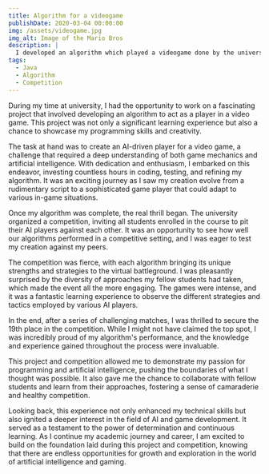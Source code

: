 ```yaml
---
title: Algorithm for a videogame
publishDate: 2020-03-04 00:00:00
img: /assets/videogame.jpg
img_alt: Image of the Mario Bros
description: |
  I developed an algorithm which played a videogame done by the university.
tags:
  - Java
  - Algorithm
  - Competition
---
```


During my time at university, I had the opportunity to work on a fascinating project that involved developing an algorithm to act as a player in a video game. This project was not only a significant learning experience but also a chance to showcase my programming skills and creativity.

The task at hand was to create an AI-driven player for a video game, a challenge that required a deep understanding of both game mechanics and artificial intelligence. With dedication and enthusiasm, I embarked on this endeavor, investing countless hours in coding, testing, and refining my algorithm. It was an exciting journey as I saw my creation evolve from a rudimentary script to a sophisticated game player that could adapt to various in-game situations.

Once my algorithm was complete, the real thrill began. The university organized a competition, inviting all students enrolled in the course to pit their AI players against each other. It was an opportunity to see how well our algorithms performed in a competitive setting, and I was eager to test my creation against my peers.

The competition was fierce, with each algorithm bringing its unique strengths and strategies to the virtual battleground. I was pleasantly surprised by the diversity of approaches my fellow students had taken, which made the event all the more engaging. The games were intense, and it was a fantastic learning experience to observe the different strategies and tactics employed by various AI players.

In the end, after a series of challenging matches, I was thrilled to secure the 19th place in the competition. While I might not have claimed the top spot, I was incredibly proud of my algorithm's performance, and the knowledge and experience gained throughout the process were invaluable.

This project and competition allowed me to demonstrate my passion for programming and artificial intelligence, pushing the boundaries of what I thought was possible. It also gave me the chance to collaborate with fellow students and learn from their approaches, fostering a sense of camaraderie and healthy competition.

Looking back, this experience not only enhanced my technical skills but also ignited a deeper interest in the field of AI and game development. It served as a testament to the power of determination and continuous learning. As I continue my academic journey and career, I am excited to build on the foundation laid during this project and competition, knowing that there are endless opportunities for growth and exploration in the world of artificial intelligence and gaming.
